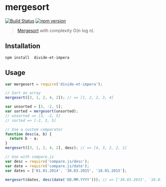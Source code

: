 mergesort
================

[![Build Status](https://travis-ci.org/stoeffel/mergesort.svg)](https://travis-ci.org/stoeffel/mergesort) [![npm version](https://badge.fury.io/js/divide-et-impera.svg)](http://badge.fury.io/js/divide-et-impera)
> [Mergesort](http://en.wikipedia.org/wiki/Merge_sort) with complexity O(n log n).

Installation
------------

`npm install  divide-et-impera`

Usage
-----

```js
var mergesort = require('divide-et-impera');

// Sort an array
mergesort([3, 1, 2, 4, 2]); // => [1, 2, 2, 3, 4]

var unsorted = [3, -2, 5];
var sorted = mergesort(unsorted);
// unsorted => [3, -2, 5]
// sorted => [-2, 3, 5]

// Use a custom comparator
function desc(a, b) {
  return b - a;
}
mergesort([3, 1, 2, 4, 2], desc); // => [4, 3, 2, 2, 1]

// Use with compare.js
var desc = require('compare.js/desc');
var date = require('compare.js/date');
var dates = ['01.01.2014', '30.03.2015', '18.01.2015'];

mergesort(dates, desc(date('DD.MM.YYYY'))); // => ['30.03.2015', '18.01.2015', '01.01.2014']
```
